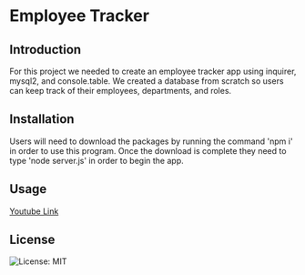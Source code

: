 # Employee Tracker

## Introduction 
For this project we needed to create an employee tracker app using inquirer, mysql2, and console.table. We created a database from scratch so users can keep track of their employees, departments, and roles.

## Installation
Users will need to download the packages by running the command 'npm i' in order to use this program. Once the download is complete they need to type 'node server.js' in order to begin the app.

## Usage 
[Youtube Link](https://youtu.be/HrrAikH_R5s)

## License 

![License: MIT](https://img.shields.io/badge/License-MIT-yellow.svg)